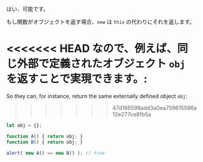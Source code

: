 はい、可能です。

もし関数がオブジェクトを返す場合、`new` は `this` の代わりにそれを返します。

<<<<<<< HEAD
なので、例えば、同じ外部で定義されたオブジェクト `obj` を返すことで実現できます。:
=======
So they can, for instance, return the same externally defined object `obj`:
>>>>>>> 47d186598add3a0ea759615596a12e277ce8fb5a

```js run no-beautify
let obj = {};

function A() { return obj; }
function B() { return obj; }

alert( new A() == new B() ); // true
```
